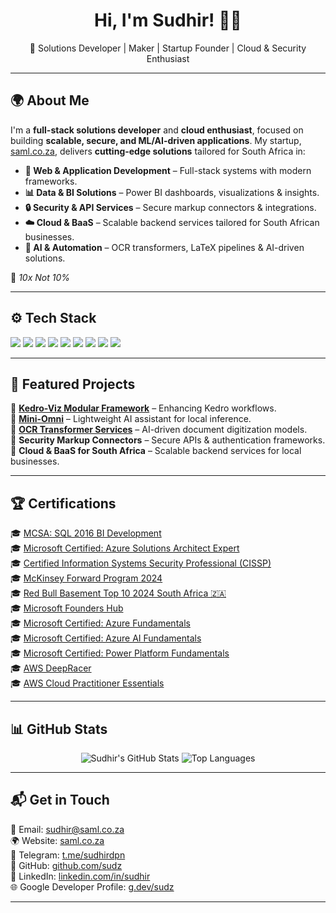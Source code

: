 <h1 align="center">Hi, I'm Sudhir! 👋🏾</h1>

<p align="center">
🚀 Solutions Developer | Maker | Startup Founder | Cloud & Security Enthusiast  
</p>

---

## 🌍 About Me  
I'm a **full-stack solutions developer** and **cloud enthusiast**, focused on building **scalable, secure, and ML/AI-driven applications**. My startup, [saml.co.za](https://saml.co.za), delivers **cutting-edge solutions** tailored for South Africa in:
- **🔗 Web & Application Development** – Full-stack systems with modern frameworks.
- **📊 Data & BI Solutions** – Power BI dashboards, visualizations & insights.
- **🔒 Security & API Services** – Secure markup connectors & integrations.
- **☁️ Cloud & BaaS** – Scalable backend services tailored for South African businesses.
- **🤖 AI & Automation** – OCR transformers, LaTeX pipelines & AI-driven solutions.

🚀 *10x Not 10%*

---

## ⚙️ Tech Stack  
<p align="left">
  <img src="https://img.shields.io/badge/-Python-3776AB?logo=python&logoColor=white" />
  <img src="https://img.shields.io/badge/-Kedro-004D40?logo=kedro&logoColor=white" />
  <img src="https://img.shields.io/badge/-PowerBI-F2C811?logo=powerbi&logoColor=white" />
  <img src="https://img.shields.io/badge/-Azure-0078D4?logo=microsoft-azure&logoColor=white" />
  <img src="https://img.shields.io/badge/-LaTeX-008080?logo=latex&logoColor=white" />
  <img src="https://img.shields.io/badge/-JavaScript-F7DF1E?logo=javascript&logoColor=black" />
  <img src="https://img.shields.io/badge/-Dart-0175C2?logo=dart&logoColor=white" />
  <img src="https://img.shields.io/badge/-SQL-4479A1?logo=postgresql&logoColor=white" />
  <img src="https://img.shields.io/badge/-React-61DAFB?logo=react&logoColor=black" />
</p>

---

## 📌 Featured Projects  
🔹 **[Kedro-Viz Modular Framework](https://github.com/kedro-org/kedro-viz)** – Enhancing Kedro workflows.  
🔹 **[Mini-Omni](https://github.com/gpt-omni/mini-omni?tab=readme-ov-file#mini-omni)** – Lightweight AI assistant for local inference.  
🔹 **[OCR Transformer Services](https://github.com/Sudz/LaTeX-OCR#pix2tex---latex-ocr)** – AI-driven document digitization models.  
🔹 **Security Markup Connectors** – Secure APIs & authentication frameworks.  
🔹 **Cloud & BaaS for South Africa** – Scalable backend services for local businesses.  

---

## 🏆 Certifications  
🎓 [MCSA: SQL 2016 BI Development](https://learn.microsoft.com/en-us/certifications/mcsa-sql-2016-bi-development/)  
🎓 [Microsoft Certified: Azure Solutions Architect Expert](https://learn.microsoft.com/en-us/certifications/azure-solutions-architect/)  
🎓 [Certified Information Systems Security Professional (CISSP)](https://www.isc2.org/Certifications/CISSP)  
🎓 [McKinsey Forward Program 2024](https://www.mckinsey.com/forward/overview)  
🎓 [Red Bull Basement Top 10 2024 South Africa 🇿🇦](https://www.redbull.com/za-en/events/red-bull-basement-south-africa)  
🎓 [Microsoft Founders Hub](https://foundershub.startups.microsoft.com/signup)  
🎓 [Microsoft Certified: Azure Fundamentals](https://www.credly.com/badges/25db62d6-eeed-4590-9dea-aeebaacb1177)  
🎓 [Microsoft Certified: Azure AI Fundamentals](https://learn.microsoft.com/en-us/certifications/azure-ai-fundamentals/)  
🎓 [Microsoft Certified: Power Platform Fundamentals](https://learn.microsoft.com/en-us/certifications/power-platform-fundamentals/)  
🎓 [AWS DeepRacer](https://aws.amazon.com/deepracer/)  
🎓 [AWS Cloud Practitioner Essentials](https://explore.skillbuilder.aws/learn/course/external/view/elearning/134/aws-cloud-practitioner-essentials)

---

## 📊 GitHub Stats  
<p align="center">
  <img src="https://github-readme-stats.vercel.app/api?username=Sudz&show_icons=true&theme=dark&title_color=58a6ff&icon_color=58a6ff&text_color=9f9f9f&bg_color=151515" alt="Sudhir's GitHub Stats" />
  <img src="https://github-readme-stats.vercel.app/api/top-langs/?username=Sudz&layout=compact&theme=dark&title_color=58a6ff&icon_color=58a6ff&text_color=9f9f9f&bg_color=151515" alt="Top Languages" />
</p>

---

## 📬 Get in Touch  
📧 Email: [sudhir@saml.co.za](mailto:sudhir@saml.co.za)  
🌍 Website: [saml.co.za](https://saml.co.za)  
💬 Telegram: [t.me/sudhirdpn](https://t.me/sudhirdpn)  
💼 GitHub: [github.com/sudz](https://github.com/sudz)  
💼 LinkedIn: [linkedin.com/in/sudhir](https://www.linkedin.com/in/sudhir)  
🌐 Google Developer Profile: [g.dev/sudz](https://g.dev/sudz)

---

### 
